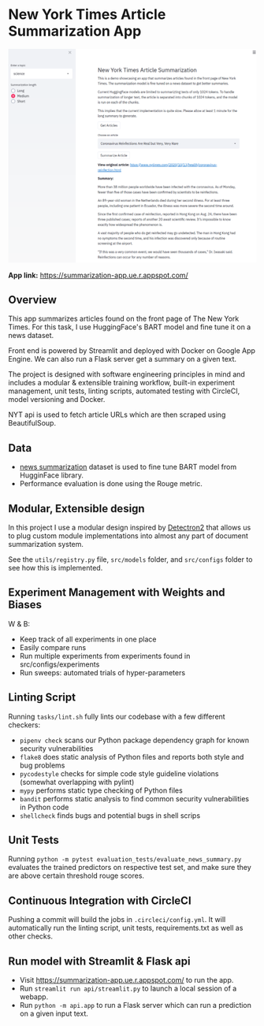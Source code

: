 # New York Times Article Summarization App

![](outputs/nyt-summarization-screenshot.png)

**App link:** https://summarization-app.ue.r.appspot.com/

## Overview

This app summarizes articles found on the front page of The New York Times. For this task, I use HuggingFace's BART model and fine tune it on a news dataset.

Front end is powered by Streamlit and deployed with Docker on Google App Engine. We can also run a Flask server get a summary on a given text.

The project is designed with software engineering principles in mind and includes a modular & extensible training workflow, built-in experiment management, unit tests, linting scripts, automated testing with CircleCI, model versioning and Docker.

NYT api is used to fetch article URLs which are then scraped using BeautifulSoup.

## Data

- [news summarization](https://www.kaggle.com/sunnysai12345/news-summary) dataset is used to fine tune BART model from HugginFace library.
- Performance evaluation is done using the Rouge metric.

## Modular, Extensible design

In this project I use a modular design inspired by [Detectron2](https://github.com/facebookresearch/detectron2) that allows us to plug custom module implementations into almost any part of document summarization system.

See the `utils/registry.py` file, `src/models` folder, and `src/configs` folder to see how this is implemented.

## Experiment Management with Weights and Biases

W & B:

- Keep track of all experiments in one place
- Easily compare runs
- Run multiple experiments from experiments found in src/configs/experiments
- Run sweeps: automated trials of hyper-parameters

## Linting Script

Running `tasks/lint.sh` fully lints our codebase with a few different checkers:

- `pipenv check` scans our Python package dependency graph for known security vulnerabilities
- `flake8` does static analysis of Python files and reports both style and bug problems
- `pycodestyle` checks for simple code style guideline violations (somewhat overlapping with pylint)
- `mypy` performs static type checking of Python files
- `bandit` performs static analysis to find common security vulnerabilities in Python code
- `shellcheck` finds bugs and potential bugs in shell scrips

## Unit Tests

Running `python -m pytest evaluation_tests/evaluate_news_summary.py` evaluates the trained predictors on respective test set, and make sure they are above certain threshold rouge scores.

## Continuous Integration with CircleCI

Pushing a commit will build the jobs in `.circleci/config.yml`. It will automatically run the linting script, unit tests, requirements.txt as well as other checks.

## Run model with Streamlit & Flask api

- Visit https://summarization-app.ue.r.appspot.com/ to run the app.
- Run `streamlit run api/streamlit.py` to launch a local session of a webapp.
- Run `python -m api.app` to run a Flask server which can run a prediction on a given input text.
